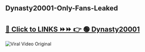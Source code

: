 
 ## Dynasty20001-Only-Fans-Leaked

# <h2><a href="https://clipsfans.com/Dynasty20001&ref=git">🔗 Click to LINKS ⏩⏩ 👉 🟢 Dynasty20001 </a></h2>

<a href="https://clipsfans.com/Dynasty20001&ref=git" rel="nofollow" data-target="animated-image.originalLink"><img src="https://i.ibb.co.com/xMMVF88/686577567.gif" alt="Viral Video Original" style="max-width: 100%; display: inline-block;" data-target="animated-image.originalImage"></a>
